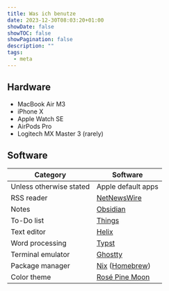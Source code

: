 ```yaml
---
title: Was ich benutze
date: 2023-12-30T08:03:20+01:00
showDate: false
showTOC: false
showPagination: false
description: ""
tags:
  - meta
---
```


## Hardware

- MacBook Air M3 
- iPhone X
- Apple Watch SE
- AirPods Pro
- Logitech MX Master 3 (rarely)

## Software

| Category                | Software                                               |
| ----------------------- | ------------------------------------------------------ |
| Unless otherwise stated | Apple default apps                                     |
| RSS reader              | [NetNewsWire](https://netnewswire.com)                 |
| Notes                   | [Obsidian](https://obsidian.md)                        |
| To-Do list              | [Things](https://culturedcode.com/things)              |
| Text editor             | [Helix](https://helix-editor.com)                      |
| Word processing         | [Typst](https://typst.app)                             |
| Terminal emulator       | [Ghostty](https://github.com/mitchellh/ghostty)        |
| Package manager         | [Nix](https://nixos.org) ([Homebrew](https://brew.sh)) |
| Color theme             | [Rosé Pine Moon](https://rosepinetheme.com)                 |
